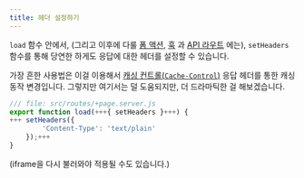 ```yaml
---
title: 헤더 설정하기
---
```


`load` 함수 안에서, (그리고 이후에 다룰 [폼 액션](the-form-element), [훅](handle) 과 [API 라우트](get-handlers) 에는), `setHeaders` 함수를 통해 당연한 하게도 응답에 대한 헤더를 설정할 수 있습니다.

가장 흔한 사용법은 이걸 이용해서 [캐싱 컨트롤(`Cache-Control`)](https://developer.mozilla.org/en-US/docs/Web/HTTP/Headers/Cache-Control) 응답 헤더를 통한 캐싱 동작 변경입니다. 그렇지만 여기서는 덜 도움되지만, 더 드라마틱한 걸 해보겠습니다.

```js
/// file: src/routes/+page.server.js
export function load(+++{ setHeaders }+++) {
+++	setHeaders({
		'Content-Type': 'text/plain'
	});+++
}
```

(iframe을 다시 불러와야 적용될 수도 있습니다.)
